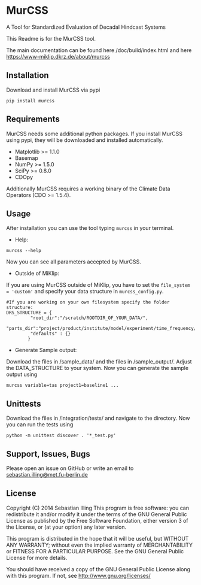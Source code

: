 MurCSS
=====
A Tool for Standardized Evaluation of Decadal Hindcast Systems

This Readme is for the MurCSS tool.

The main documentation can be found here /doc/build/index.html and here https://www-miklip.dkrz.de/about/murcss

Installation
-
Download and install MurCSS via pypi
```
pip install murcss
```

Requirements
-
MurCSS needs some additional python packages. If you install MurCSS using pypi, they will be downloaded and installed automatically. 
* Matplotlib >= 1.1.0
* Basemap
* NumPy >= 1.5.0
* SciPy >= 0.8.0
* CDOpy

Additionally MurCSS requires a working binary of the Climate Data Operators (CDO >= 1.5.4).

Usage
-
After installation you can use the tool typing `murcss` in your terminal.
* Help:
```
murcss --help 
```

Now you can see all parameters accepted by MurCSS.

* Outside of MiKlip:

If you are using MurCSS outside of MiKlip, you have to set the `file_system = 'custom'` and specify your data structure in `murcss_config.py`. 

```
#If you are working on your own filesystem specify the folder structure:
DRS_STRUCTURE = {
         "root_dir":"/scratch/ROOTDIR_OF_YOUR_DATA/",
         "parts_dir":"project/product/institute/model/experiment/time_frequency/realm/variable/ensemble/file_name".split('/'),
         "defaults" : {}
        }

```

* Generate Sample output:

Download the files in /sample_data/ and the files in /sample_output/. Adjust the DATA_STRUCTURE to your system. Now you can generate the sample output using
```
murcss variable=tas project1=baseline1 ...
```

Unittests
-
Download the files in /integration/tests/ and navigate to the directory.
Now you can run the tests using
```
python -m unittest discover . '*_test.py'
```

Support, Issues, Bugs
-
Please open an issue on GitHub or write an email to sebastian.illing@met.fu-berlin.de



License
-
Copyright (C) 2014 Sebastian Illing This program is free software: you can redistribute it and/or modify it under the terms of the GNU General Public License as published by the Free Software Foundation, either version 3 of the License, or (at your option) any later version.

This program is distributed in the hope that it will be useful, but WITHOUT ANY WARRANTY; without even the implied warranty of MERCHANTABILITY or FITNESS FOR A PARTICULAR PURPOSE. See the GNU General Public License for more details.

You should have received a copy of the GNU General Public License along with this program. If not, see http://www.gnu.org/licenses/
